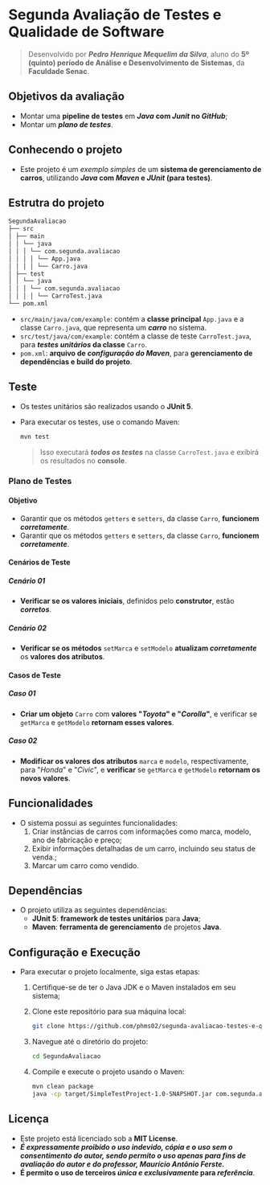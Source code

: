 # Segunda Avaliação de Testes e Qualidade de Software

> Desenvolvido por ***Pedro Henrique Mequelim da Silva***, aluno do **5º (quinto) período de Análise e Desenvolvimento de Sistemas**, da **Faculdade Senac**.

## Objetivos da avaliação

+ Montar uma **pipeline de testes** em **_Java_ com _Junit_ no _GitHub_**;
+ Montar um **_plano de testes_**.

## Conhecendo o projeto

+ Este projeto é um _exemplo simples_ de um **sistema de gerenciamento de carros**, utilizando **_Java_ com _Maven_ e _JUnit_ (para testes)**.

## Estrutra do projeto

```bash
SegundaAvaliacao
├── src
│ ├── main
│ │ └── java
│ │ │ └── com.segunda.avaliacao
│ │ │ │ └── App.java
│ │ │ │ └── Carro.java
│ ├── test
│ │ └── java
│ │ │ └── com.segunda.avaliacao
│ │ │ │ └── CarroTest.java
└── pom.xml
```

+ `src/main/java/com/example`: contém a **classe principal** `App.java` e a classe `Carro.java`, que representa um ***carro*** no sistema.
+ `src/test/java/com/example`: contém a classe de teste `CarroTest.java`, para **_testes unitários_ da classe** `Carro`.
+ `pom.xml`: **arquivo de _configuração do Maven_**, para **gerenciamento de dependências e build do projeto**.

## Teste

+ Os testes unitários são realizados usando o **JUnit 5**.
+ Para executar os testes, use o comando Maven:

    ```bash
    mvn test
    ```
  > Isso executará ***todos os testes*** na classe `CarroTest.java` e exibirá os resultados no **console**.

### Plano de Testes
#### Objetivo

+ Garantir que os métodos `getters` e `setters`, da classe `Carro`, **funcionem _corretamente_**.
+ Garantir que os métodos `getters` e `setters`, da classe `Carro`, **funcionem _corretamente_**.

#### Cenários de Teste

##### Cenário 01

+ **Verificar se os valores iniciais**, definidos pelo **construtor**, estão ***corretos***.

##### Cenário 02

+ **Verificar se os métodos** `setMarca` e `setModelo` **atualizam _corretamente_** os **valores dos atributos**.

#### Casos de Teste

##### Caso 01

+ **Criar um objeto** `Carro` com **valores "_Toyota_" e "_Corolla_"**, e verificar se `getMarca` e `getModelo` **retornam esses valores**.

##### Caso 02

+ **Modificar os valores dos atributos** `marca` e `modelo`, respectivamente, para "_Honda_" e "_Civic_", e **verificar** se `getMarca` e `getModelo` **retornam os novos valores**.

## Funcionalidades

+ O sistema possui as seguintes funcionalidades:
    1. Criar instâncias de carros com informações como marca, modelo, ano de fabricação e preço;
  2. Exibir informações detalhadas de um carro, incluindo seu status de venda.;
  3. Marcar um carro como vendido.

## Dependências

+ O projeto utiliza as seguintes dependências:
  - **JUnit 5**: **framework de testes unitários** para **Java**;
  - **Maven**: **ferramenta de gerenciamento** de projetos **Java**.

## Configuração e Execução

+ Para executar o projeto localmente, siga estas etapas:
  1. Certifique-se de ter o Java JDK e o Maven instalados em seu sistema;
  2. Clone este repositório para sua máquina local:

        ```bash
        git clone https://github.com/phms02/segunda-avaliacao-testes-e-qualidade-de-software.git
        ```
  3. Navegue até o diretório do projeto:

        ```bash
        cd SegundaAvaliacao
        ```
  4. Compile e execute o projeto usando o Maven:

        ```bash
        mvn clean package
        java -cp target/SimpleTestProject-1.0-SNAPSHOT.jar com.segunda.avaliacao.App
        ```

## Licença

+ Este projeto está licenciado sob a **MIT License**.
+ ***É expressamente proibido o uso indevido, cópia e o uso sem o consentimento do autor, sendo permito o uso apenas para fins de avaliação do autor e do professor, Maurício Antônio Ferste.***
+ **É permito o uso de terceiros _única e exclusivamente_ para _referência_**.